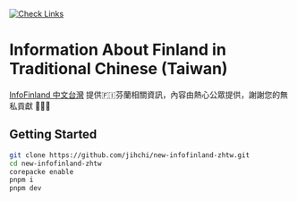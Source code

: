 [![Check Links](https://github.com/jihchi/new-infofinland-zhtw/actions/workflows/links.yml/badge.svg)](https://github.com/jihchi/new-infofinland-zhtw/actions/workflows/links.yml)

# Information About Finland in Traditional Chinese (Taiwan) 

[InfoFinland 中文台灣](https://infofinland.tw) 提供🇫🇮芬蘭相關資訊，內容由熱心公眾提供，謝謝您的無私貢獻 🙇🏻‍♂️

## Getting Started

```sh
git clone https://github.com/jihchi/new-infofinland-zhtw.git
cd new-infofinland-zhtw
corepacke enable
pnpm i
pnpm dev
```
